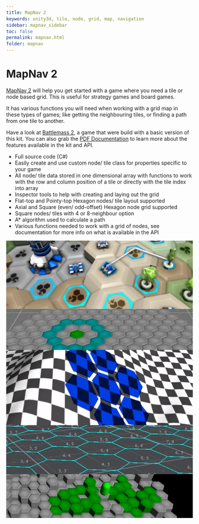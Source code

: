 ```yaml
---
title: MapNav 2
keywords: unity3d, tile, node, grid, map, navigation
sidebar: mapnav_sidebar
toc: false
permalink: mapnav.html
folder: mapnav
---
```


MapNav 2
========

[MapNav 2][1] will help you get started with a game where you need a tile or node based grid. This is useful for strategy games and board games.

It has various functions you will need when working with a grid map in these types of games; like getting the neighbouring tiles, or finding a path from one tile to another.

Have a look at [Battlemass 2][2], a game that were build with a basic version of this kit. You can also grab the [PDF Documentation][4] to learn more about the features available in the kit and API.

- Full source code (C#)
- Easily create and use custom node/ tile class for properties specific to your game
- All node/ tile data stored in one dimensional array with functions to work with the row and column position of a tile or directly with the tile index into array
- Inspector tools to help with creating and laying out the grid
- Flat-top and Pointy-top Hexagon nodes/ tile layout supported
- Axial and Square (even/ odd-offset) Hexagon node grid supported
- Square nodes/ tiles with 4 or 8-neighbour option
- A* algorithm used to calculate a path
- Various functions needed to work with a grid of nodes, see documentation for more info on what is available in the API

![](img/mapnav/mapnav2.jpg)

  [1]: https://www.assetstore.unity3d.com/en/#!/content/27837?aid=1101lGtB
  [2]: http://www.desura.com/games/battlemass-2
  [3]: http://www.googledrive.com/host/0BwK5YwVy6AHlSmMzcm1mZHVWSnM
  [4]: https://drive.google.com/open?id=0BwK5YwVy6AHlaXVjSld2REgyUlU